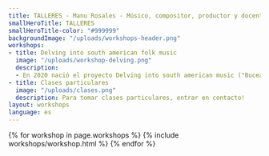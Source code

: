 ```yaml
---
title: TALLERES - Manu Rosales - Músico, compositor, productor y docente
smallHeroTitle: TALLERES
smallHeroTitle-color: "#999999"
backgroundImage: "/uploads/workshops-header.png"
workshops:
- title: Delving into south american folk music
  image: "/uploads/workshop-delving.png"
  description:
  - En 2020 nació el proyecto Delving into south american music ("Buceando en la música folclórica sudamericana") en cooperación con Klangfolk e.V., una asociación cultural con sede en Tübingen. Desde entonces se han estudiado diferentes aspectos de la música sudamericana. Los encuentros se basan en ejercicios de percusión corporal para profundizar en los nuevos ritmos, la enseñanza oral de melodías y finalmente llevar estas canciones a cada instrumento. Canciones de Argentina, Brasil, Perú, Bolivia se han estudiado en los talleres y el viaje aún está en marcha. Para participar, ponte en contacto!
- title: Clases particulares
  image: "/uploads/clases.png"
  description: Para tomar clases particulares, entrar en contacto!
layout: workshops
language: es
---
```


<section>
  {% for workshop in page.workshops %}
    {% include workshops/workshop.html %}
  {% endfor %}
</section>
